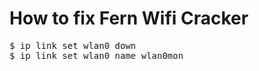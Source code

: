 <h1>How to fix Fern Wifi Cracker</h1>
<pre>$ ip link set wlan0 down
$ ip link set wlan0 name wlan0mon</pre>
